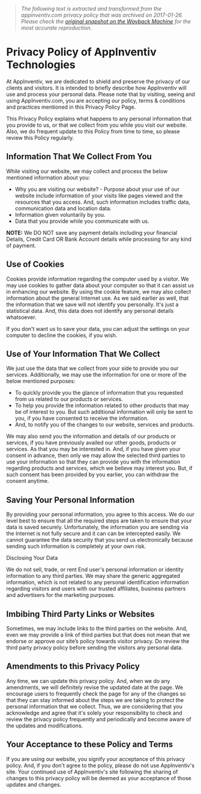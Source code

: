 > *The following text is extracted and transformed from the appinventiv.com privacy policy that was archived on 2017-01-26. Please check the [original snapshot on the Wayback Machine](https://web.archive.org/web/20170126043800id_/https%3A//appinventiv.com/privacy-policy) for the most accurate reproduction.*

# Privacy Policy of AppInventiv Technologies

At AppInventiv, we are dedicated to shield and preserve the privacy of our clients and visitors. It is intended to briefly describe how AppInventiv will use and process your personal data. Please note that by visiting, seeing and using AppInventiv.com, you are accepting our policy, terms & conditions and practices mentioned in this Privacy Policy Page. 

This Privacy Policy explains what happens to any personal information that you provide to us, or that we collect from you while you visit our website. Also, we do frequent update to this Policy from time to time, so please review this Policy regularly. 

## Information That We Collect From You

While visiting our website, we may collect and process the below mentioned information about you: 

  * Why you are visiting our website? - Purpose about your use of our website include information of your visits like pages viewed and the resources that you access. And, such information includes traffic data, communication data and location data.
  * Information given voluntarily by you. 
  * Data that you provide while you communicate with us.



**NOTE:** We DO NOT save any payment details including your financial Details, Credit Card OR Bank Account details while processing for any kind of payment. 

## Use of Cookies

Cookies provide information regarding the computer used by a visitor. We may use cookies to gather data about your computer so that it can assist us in enhancing our website. By using the cookie feature, we may also collect information about the general Internet use. As we said earlier as well, that the information that we save will not identify you personally. It's just a statistical data. And, this data does not identify any personal details whatsoever. 

If you don't want us to save your data, you can adjust the settings on your computer to decline the cookies, if you wish. 

## Use of Your Information That We Collect

We just use the data that we collect from your side to provide you our services. Additionally, we may use the information for one or more of the below mentioned purposes: 

  * To quickly provide you the glance of information that you requested from us related to our products or services. 
  * To help you provide the information related to other products that may be of interest to you. But such additional information will only be sent to you, if you have consented to receive the information. 
  * And, to notify you of the changes to our website, services and products. 



We may also send you the information and details of our products or services, if you have previously availed our other goods, products or services. As that you may be interested in. And, if you have given your consent in advance, then only we may allow the selected third parties to use your information so that they can provide you with the information regarding products and services, which we believe may interest you. But, if such consent has been provided by you earlier, you can withdraw the consent anytime. 

## Saving Your Personal Information

By providing your personal information, you agree to this access. We do our level best to ensure that all the required steps are taken to ensure that your data is saved securely. Unfortunately, the information you are sending via the Internet is not fully secure and it can can be intercepted easily. We cannot guarantee the data security that you send us electronically because sending such information is completely at your own risk.

Disclosing Your Data

We do not sell, trade, or rent End user's personal information or identity information to any third parties. We may share the generic aggregated information, which is not related to any personal identification information regarding visitors and users with our trusted affiliates, business partners and advertisers for the marketing purposes.

## Imbibing Third Party Links or Websites

Sometimes, we may include links to the third parties on the website. And, even we may provide a link of third parties but that does not mean that we endorse or approve our site’s policy towards visitor privacy. Do review the third party privacy policy before sending the visitors any personal data.

## Amendments to this Privacy Policy

Any time, we can update this privacy policy. And, when we do any amendments, we will definitely revise the updated date at the page. We encourage users to frequently check the page for any of the changes so that they can stay informed about the steps we are taking to protect the personal information that we collect. Thus, we are considering that you acknowledge and agree that it's solely your responsibility to check and review the privacy policy frequently and periodically and become aware of the updates and modifications.

## Your Acceptance to these Policy and Terms

If you are using our website, you signify your acceptance of this privacy policy. And, if you don't agree to the policy, please do not use AppInventiv's site. Your continued use of AppInventiv's site following the sharing of changes to this privacy policy will be deemed as your acceptance of those updates and changes.
